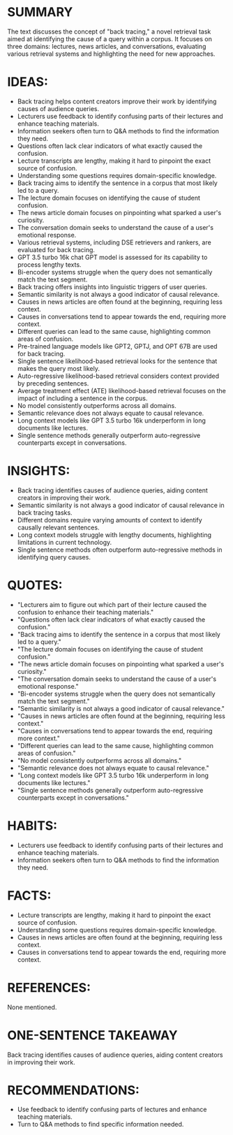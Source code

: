 # SUMMARY
The text discusses the concept of "back tracing," a novel retrieval task aimed at identifying the cause of a query within a corpus. It focuses on three domains: lectures, news articles, and conversations, evaluating various retrieval systems and highlighting the need for new approaches.

# IDEAS:
- Back tracing helps content creators improve their work by identifying causes of audience queries.
- Lecturers use feedback to identify confusing parts of their lectures and enhance teaching materials.
- Information seekers often turn to Q&A methods to find the information they need.
- Questions often lack clear indicators of what exactly caused the confusion.
- Lecture transcripts are lengthy, making it hard to pinpoint the exact source of confusion.
- Understanding some questions requires domain-specific knowledge.
- Back tracing aims to identify the sentence in a corpus that most likely led to a query.
- The lecture domain focuses on identifying the cause of student confusion.
- The news article domain focuses on pinpointing what sparked a user's curiosity.
- The conversation domain seeks to understand the cause of a user's emotional response.
- Various retrieval systems, including DSE retrievers and rankers, are evaluated for back tracing.
- GPT 3.5 turbo 16k chat GPT model is assessed for its capability to process lengthy texts.
- Bi-encoder systems struggle when the query does not semantically match the text segment.
- Back tracing offers insights into linguistic triggers of user queries.
- Semantic similarity is not always a good indicator of causal relevance.
- Causes in news articles are often found at the beginning, requiring less context.
- Causes in conversations tend to appear towards the end, requiring more context.
- Different queries can lead to the same cause, highlighting common areas of confusion.
- Pre-trained language models like GPT2, GPTJ, and OPT 67B are used for back tracing.
- Single sentence likelihood-based retrieval looks for the sentence that makes the query most likely.
- Auto-regressive likelihood-based retrieval considers context provided by preceding sentences.
- Average treatment effect (ATE) likelihood-based retrieval focuses on the impact of including a sentence in the corpus.
- No model consistently outperforms across all domains.
- Semantic relevance does not always equate to causal relevance.
- Long context models like GPT 3.5 turbo 16k underperform in long documents like lectures.
- Single sentence methods generally outperform auto-regressive counterparts except in conversations.

# INSIGHTS:
- Back tracing identifies causes of audience queries, aiding content creators in improving their work.
- Semantic similarity is not always a good indicator of causal relevance in back tracing tasks.
- Different domains require varying amounts of context to identify causally relevant sentences.
- Long context models struggle with lengthy documents, highlighting limitations in current technology.
- Single sentence methods often outperform auto-regressive methods in identifying query causes.

# QUOTES:
- "Lecturers aim to figure out which part of their lecture caused the confusion to enhance their teaching materials."
- "Questions often lack clear indicators of what exactly caused the confusion."
- "Back tracing aims to identify the sentence in a corpus that most likely led to a query."
- "The lecture domain focuses on identifying the cause of student confusion."
- "The news article domain focuses on pinpointing what sparked a user's curiosity."
- "The conversation domain seeks to understand the cause of a user's emotional response."
- "Bi-encoder systems struggle when the query does not semantically match the text segment."
- "Semantic similarity is not always a good indicator of causal relevance."
- "Causes in news articles are often found at the beginning, requiring less context."
- "Causes in conversations tend to appear towards the end, requiring more context."
- "Different queries can lead to the same cause, highlighting common areas of confusion."
- "No model consistently outperforms across all domains."
- "Semantic relevance does not always equate to causal relevance."
- "Long context models like GPT 3.5 turbo 16k underperform in long documents like lectures."
- "Single sentence methods generally outperform auto-regressive counterparts except in conversations."

# HABITS:
- Lecturers use feedback to identify confusing parts of their lectures and enhance teaching materials.
- Information seekers often turn to Q&A methods to find the information they need.

# FACTS:
- Lecture transcripts are lengthy, making it hard to pinpoint the exact source of confusion.
- Understanding some questions requires domain-specific knowledge.
- Causes in news articles are often found at the beginning, requiring less context.
- Causes in conversations tend to appear towards the end, requiring more context.

# REFERENCES:
None mentioned.

# ONE-SENTENCE TAKEAWAY
Back tracing identifies causes of audience queries, aiding content creators in improving their work.

# RECOMMENDATIONS:
- Use feedback to identify confusing parts of lectures and enhance teaching materials.
- Turn to Q&A methods to find specific information needed.